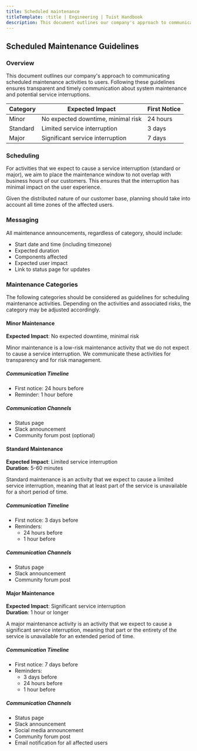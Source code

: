 ```yaml
---
title: Scheduled maintenance
titleTemplate: :title | Engineering | Tuist Handbook
description: This document outlines our company's approach to communicating scheduled maintenance activities to users.
---
```


## Scheduled Maintenance Guidelines

### Overview

This document outlines our company's approach to communicating scheduled maintenance activities to users.
Following these guidelines ensures transparent and timely communication about system maintenance and potential service interruptions.

| Category | Expected Impact                    | First Notice |
| -------- | ---------------------------------- | ------------ |
| Minor    | No expected downtime, minimal risk | 24 hours     |
| Standard | Limited service interruption       | 3 days       |
| Major    | Significant service interruption   | 7 days       |

### Scheduling

For activities that we expect to cause a service interruption (standard or major), we aim to place the maintenance window to not overlap
with business hours of our customers. This ensures that the interruption has minimal impact on the user experience.

Given the distributed nature of our customer base, planning should take into account all time zones of the affected users.

### Messaging

All maintenance announcements, regardless of category, should include:

- Start date and time (including timezone)
- Expected duration
- Components affected
- Expected user impact
- Link to status page for updates

### Maintenance Categories

The following categories should be considered as guidelines for scheduling maintenance activities. Depending on the activities and
associated risks, the category may be adjusted accordingly.

#### Minor Maintenance

**Expected Impact**: No expected downtime, minimal risk

Minor maintenance is a low-risk maintenance activity that we do not expect to cause a service interruption. We communicate these activities
for transparency and for risk management.

##### Communication Timeline

- First notice: 24 hours before
- Reminder: 1 hour before

##### Communication Channels

- Status page
- Slack announcement
- Community forum post (optional)

#### Standard Maintenance

**Expected Impact**: Limited service interruption  
**Duration**: 5-60 minutes

Standard maintenance is an activity that we expect to cause a limited service interruption, meaning that at least part of the service
is unavailable for a short period of time.

##### Communication Timeline

- First notice: 3 days before
- Reminders:
  - 24 hours before
  - 1 hour before

##### Communication Channels

- Status page
- Slack announcement
- Community forum post

#### Major Maintenance

**Expected Impact**: Significant service interruption  
**Duration**: 1 hour or longer

A major maintenance activity is an activity that we expect to cause a significant service interruption, meaning that part or the entirety of
the service is unavailable for an extended period of time.

##### Communication Timeline

- First notice: 7 days before
- Reminders:
  - 3 days before
  - 24 hours before
  - 1 hour before

##### Communication Channels

- Status page
- Slack announcement
- Social media announcement
- Community forum post
- Email notification for all affected users
